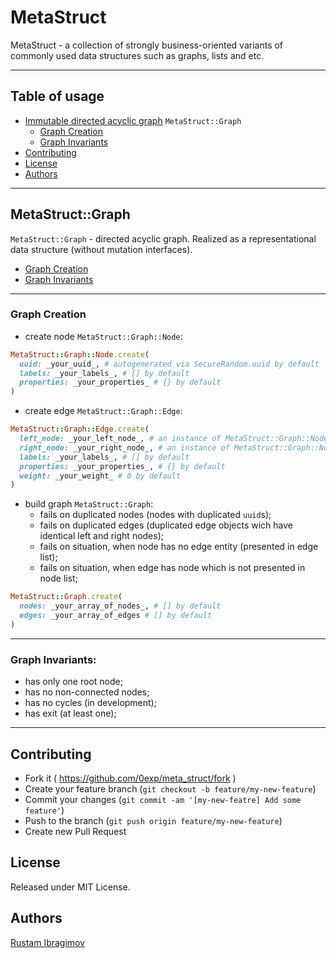 # MetaStruct

MetaStruct - a collection of strongly business-oriented variants of commonly used data structures such as graphs, lists and etc.

---

## Table of usage

- [Immutable directed acyclic graph](#metastructgraph) `MetaStruct::Graph`
  - [Graph Creation](#graph-creation)
  - [Graph Invariants](#graph-invariants)
- [Contributing](#contributing)
- [License](#license)
- [Authors](#authors)

---

## MetaStruct::Graph

`MetaStruct::Graph` - directed acyclic graph. Realized as a representational data structure (without mutation interfaces).

- [Graph Creation](#graph-creation)
- [Graph Invariants](#graph-invariants)

---

### Graph Creation

- create node `MetaStruct::Graph::Node`:

```ruby
MetaStruct::Graph::Node.create(
  uuid: _your_uuid_, # autogenerated via SecureRandom.uuid by default
  labels: _your_labels_, # [] by default
  properties: _your_properties_ # {} by default
)
```

- create edge `MetaStruct::Graph::Edge`:

```ruby
MetaStruct::Graph::Edge.create(
  left_node: _your_left_node_, # an instance of MetaStruct::Graph::Node
  right_node: _your_right_node_, # an instance of MetaStruct::Graph::Node
  labels: _your_labels_, # [] by default
  properties: _your_properties_, # {} by default
  weight: _your_weight_ # 0 by default
)
```

- build graph `MetaStruct::Graph`:
  - fails on duplicated nodes (nodes with duplicated `uuid`s);
  - fails on duplicated edges (duplicated edge objects wich have identical left and right nodes);
  - fails on situation, when node has no edge entity (presented in edge list);
  - fails on situation, when edge has node which is not presented in node list;

```ruby
MetaStruct::Graph.create(
  nodes: _your_array_of_nodes_, # [] by default
  edges: _your_array_of_edges # [] by default
)
```

---

### Graph Invariants:

- has only one root node;
- has no non-connected nodes;
- has no cycles (in development);
- has exit (at least one);

---

## Contributing

- Fork it ( https://github.com/0exp/meta_struct/fork )
- Create your feature branch (`git checkout -b feature/my-new-feature`)
- Commit your changes (`git commit -am '[my-new-featre] Add some feature'`)
- Push to the branch (`git push origin feature/my-new-feature`)
- Create new Pull Request

## License

Released under MIT License.

## Authors

[Rustam Ibragimov](https://github.com/0exp)
